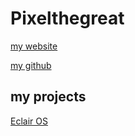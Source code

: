 # Pixelthegreat
[my website](https://www.fanfavoritessofar.com)

[my github](https://www.github.com/Pixelthegreat)

## my projects
[Eclair OS](https://www.github.com/Pixelthegreat/eclair-os)
